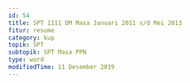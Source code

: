 ```yaml
---
id: 54
title: SPT 1111 DM Masa Januari 2011 s/d Mei 2013
fitur: resume
category: kup
topik: SPT
subtopik: SPT Masa PPN
type: word
modifiedTime: 11 Desember 2019
---
```


